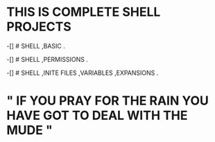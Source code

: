 # THIS IS COMPLETE SHELL PROJECTS


-[] # SHELL ,BASIC .

-[] # SHELL ,PERMISSIONS .

-[] # SHELL ,INITE FILES ,VARIABLES ,EXPANSIONS .


# " IF YOU PRAY FOR THE RAIN YOU HAVE GOT TO DEAL WITH THE MUDE "
